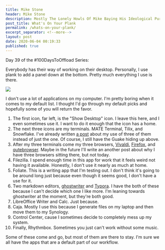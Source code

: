 ```yaml
---
title: Mike Stone
header: Mike Stone
description: Mostly The Lonely Howls Of Mike Baying His Ideological Purity At The Moon
post_title: What's On Your Plank
permalink: /whats-on-your-plank/
excerpt_separator: <!--more-->
layout: post
date: 2020-06-04 00:19:33
published: true
---
```


Day 39 of the #100DaysToOffload Series:

Everybody has their way of working on their desktop. Personally, I use plank to add a panel down at the bottom. Pretty much everything I use is there. 

<!--more-->

![](https://i.snap.as/BYGPW9q.png)

I don't use a lot of applications on my computer. I'm pretty boring when it comes to my default list. I thought I'd go through my default picks and hopefully some of you will return the favor.

1. The first icon, far left, is the "Show Desktop" icon. I leave this here, and I even sometimes use it. I want to do it enough that the icon has a home.
2. The next three icons are my terminals. MATE Terminal, Tilix, and Snowflake. I've already written [a post](https://mikestone.me/how-many-terminals-do-i-need) about my use of three of them instead of just the one. Of course, I still have the Guake hiding up above.
3. After my three terminals come my three browsers, [Vivaldi](https://www.vivaldi.com), [Firefox](https://www.mozilla.org/en-US/firefox/new/), and [qutebrowser](https://qutebrowser.org). Maybe in the future I'll write an another post about why I have three browsers sitting there, but not today.
4. Filezilla. I spend enough time in this app for work that it feels weird not having it available. Honestly, I don't use it nearly as much at home.
5. Foliate. This is a writing app that I'm testing out. I don't think it's going to be around long just because even though it seems good, I don't have a use for it.
6. Two markdown editors, [ghostwriter](https://wereturtle.github.io/ghostwriter/) and [Typora](https://typora.io). I have the both of these because I can't decide which one I like more. I'm leaning towards ghostwriter at the moment, but they're both good.
7. LibreOffice Writer and Calc. Just because.
8. Caja. Mostly I use this because I generate files on my laptop and then move them to my Synology.
9. Control Center, cause I sometimes decide to completely mess up my system.
10. Finally, Rhythmbox. Sometimes you just can't work without some music.

Some of these come and go, but most of them are there to stay. I'm sure we all have the apps that are a default part of our workflow. 